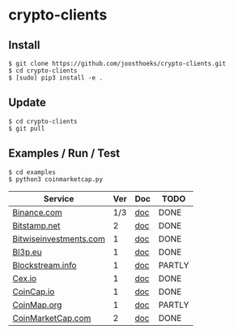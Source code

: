 # crypto-clients
## Install
```
$ git clone https://github.com/joosthoeks/crypto-clients.git
$ cd crypto-clients
$ [sudo] pip3 install -e .
```

## Update
```
$ cd crypto-clients
$ git pull
```

## Examples / Run / Test
```
$ cd examples
$ python3 coinmarketcap.py
```

Service | Ver | Doc | TODO
--- | --- | --- | ---
[Binance.com](https://www.binance.com/)|1/3|[doc](https://github.com/binance-exchange/binance-official-api-docs/)|DONE
[Bitstamp.net](https://www.bitstamp.net/)|2|[doc](https://www.bitstamp.net/api/)|DONE
[Bitwiseinvestments.com](https://www.bitwiseinvestments.com/)|1|[doc](https://developers.bitwiseinvestments.com/#Bitwise-API)|DONE
[Bl3p.eu](https://bl3p.eu/)|1|[doc](https://github.com/BitonicNL/bl3p-api/)|DONE
[Blockstream.info](https://blockstream.info/)|1|[doc](https://github.com/Blockstream/esplora/blob/master/API.md)|PARTLY
[Cex.io](https://cex.io/)|1|[doc](https://cex.io/rest-api/)|DONE
[CoinCap.io](https://coincap.io/)|1|[doc](https://github.com/CoinCapDev/CoinCap.io/)|DONE
[CoinMap.org](https://coinmap.org)|1|[doc](https://coinmap.org/api/)|PARTLY
[CoinMarketCap.com](https://coinmarketcap.com/)|2|[doc](https://coinmarketcap.com/api/)|DONE

